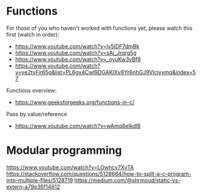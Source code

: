 # Functions

For those of you who haven't worked with functions yet, please watch this first (watch in order):
* https://www.youtube.com/watch?v=lv5IDF7dmBk
* https://www.youtube.com/watch?v=sAj_Jrqrg5g
* https://www.youtube.com/watch?v=_oyuKw3vBf8
* https://www.youtube.com/watch?v=ye2tvFir65g&list=PL6gx4Cwl9DGAKIXv8Yr6nhGJ9Vlcjyymq&index=57

Functions overview:
* https://www.geeksforgeeks.org/functions-in-c/

Pass by value/reference
* https://www.youtube.com/watch?v=wAmq8eIkdI8 

# Modular programming

https://www.youtube.com/watch?v=LOwhcv7XvTA 
https://stackoverflow.com/questions/5128664/how-to-split-a-c-program-into-multiple-files/5128719
https://medium.com/@shrmoud/static-vs-extern-a79e36f14812
